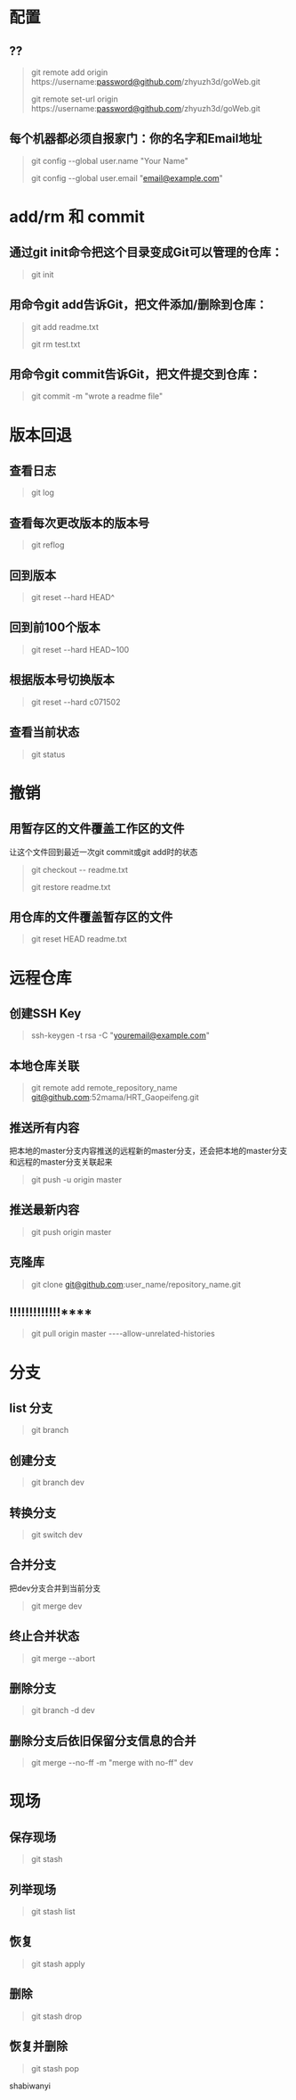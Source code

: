 
# 配置

## ??
> git remote add origin https://username:password@github.com/zhyuzh3d/goWeb.git
> 
> git remote set-url origin https://username:password@github.com/zhyuzh3d/goWeb.git



## 每个机器都必须自报家门：你的名字和Email地址
> git config --global user.name "Your Name"
> 
> git config --global user.email "email@example.com"






# add/rm 和 commit

## 通过git init命令把这个目录变成Git可以管理的仓库：
> git init

## 用命令git add告诉Git，把文件添加/删除到仓库：  
> git add readme.txt
> 
> git rm test.txt

## 用命令git commit告诉Git，把文件提交到仓库：   
> git commit -m "wrote a readme file"


# 版本回退

## 查看日志
> git log

## 查看每次更改版本的版本号
> git reflog

## 回到版本
> git reset --hard HEAD^

## 回到前100个版本
> git reset --hard HEAD~100

## 根据版本号切换版本
> git reset --hard c071502

## 查看当前状态
> git status


# 撤销

## 用暂存区的文件覆盖工作区的文件
让这个文件回到最近一次git commit或git add时的状态
> git checkout -- readme.txt
>
> git restore readme.txt

## 用仓库的文件覆盖暂存区的文件
> git reset HEAD readme.txt




# 远程仓库

## 创建SSH Key
>  ssh-keygen -t rsa -C "youremail@example.com"

## 本地仓库关联 
> git remote add remote_repository_name git@github.com:52mama/HRT_Gaopeifeng.git


## 推送所有内容
把本地的master分支内容推送的远程新的master分支，还会把本地的master分支和远程的master分支关联起来
> git push -u origin master


## 推送最新内容
> git push  origin master


## 克隆库
> git clone git@github.com:user_name/repository_name.git

## !!!!!!!!!!!!!****
> git pull origin master ----allow-unrelated-histories


# 分支

## list 分支
> git branch

## 创建分支
> git branch dev

## 转换分支
> git switch dev

## 合并分支
把dev分支合并到当前分支
> git merge dev 

## 终止合并状态
> git merge --abort
> 
## 删除分支
> git branch -d dev 

## 删除分支后依旧保留分支信息的合并
> git merge --no-ff -m "merge with no-ff" dev


# 现场

## 保存现场
> git stash 

## 列举现场
> git stash list

## 恢复
> git stash apply
 
## 删除
> git stash drop

## 恢复并删除
> git stash pop


shabiwanyi



